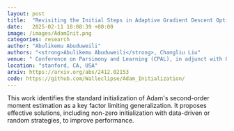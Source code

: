 ```yaml
---
layout: post
title:  "Revisiting the Initial Steps in Adaptive Gradient Descent Optimization"
date:   2025-02-11 18:08:39 +00:00
image: /images/AdamInit.png
categories: research
author: "Abulikemu Abuduweili"
authors: "<strong>Abulikemu Abuduweili</strong>, Changliu Liu"
venue: " Conference on Parsimony and Learning (CPAL), in adjunct with OPT"
location: "stanford, CA, USA"
arxiv: https://arxiv.org/abs/2412.02153
code: https://github.com/Walleclipse/Adam_Initialization/
---
```




This work identifies the standard initialization of Adam's second-order moment estimation as a key factor limiting generalization. It proposes effective solutions, including non-zero initialization with data-driven or random strategies, to improve performance.